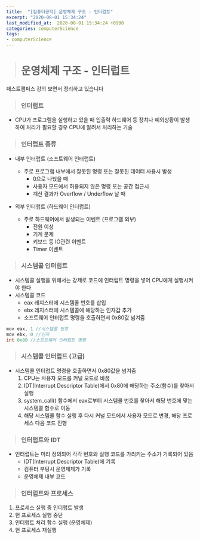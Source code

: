 ```yaml
---
title:  "[컴퓨터공학] 운영체제 구조 - 인터럽트"
excerpt: "2020-08-01 15:34:24"
last_modified_at:  2020-08-01 15:34:24 +0900
categories: computerScience
tags:
- computerScience
---
```


># 운영체제 구조 - 인터럽트  

패스트캠퍼스 강의 보면서 정리하고 있습니다  


>### 인터럽트  

- CPU가 프로그램을 실행하고 있을 때 입출력 하드웨어 등 장치나 예외상황이 발생하여 처리가 필요할 경우 CPU에 알려서 처리하는 기술  


>### 인터럽트 종류  

- 내부 인터럽트 (소프트웨어 인터럽트)  
  - 주로 프로그램 내부에서 잘못된 명령 또는 잘못된 데이터 사용시 발생  
    - 0으로 나눴을 때  
    - 사용자 모드에서 허용되지 않은 명령 또는 공간 접근시  
    - 계산 결과가 Overflow / Underflow 날 때  

- 외부 인터럽트 (하드웨어 인터럽트)  
  - 주로 하드웨어에서 발생되는 이벤트 (프로그램 외부)  
    - 전원 이상  
    - 기계 문제  
    - 키보드 등 IO관련 이벤트  
    - Timer 이벤트  


>### 시스템콜 인터럽트  

- 시스템콜 실행을 위해서는 강제로 코드에 인터럽트 명령을 넣어 CPU에게 실행시켜야 한다  
- 시스템콜 코드  
  - eax 레지스터에 시스템콜 번호를 삽입  
  - ebx 레지스터에 시스템콜에 해당하는 인자갑 추가  
  - 소프트웨어 인터럽트 명령을 호출하면서 0x80값 넘겨줌  

```c
mov eax, 1 //시스템콜 번호
mov ebx, 0 //인자
int 0x80 //소프트웨어 인터럽트 명령
```


>### 시스템콜 인터럽트 (고급)  

- 시스템콜 인터럽트 명령을 호출하면서 0x80값을 넘겨줌  
  1. CPU는 사용자 모드를 커널 모드로 바꿈  
  1. IDT(Interrupt Descriptor Table)에서 0x80에 해당하는 주소(함수)를 찾아서 실행  
  1. system_call() 함수에서 eax로부터 시스템콜 번호를 찾아서 해당 번호에 맞는 시스템콜 함수로 이동  
  1. 해당 시스템콜 함수 실행 후 다시 커널 모드에서 사용자 모드로 변경, 해당 프로세스 다음 코드 진행   


>### 인터럽트와 IDT  

- 인터럽트는 미리 정의되어 각각 번호와 실행 코드를 가리키는 주소가 기록되어 있음  
  - IDT(Interrupt Descriptor Table)에 기록  
  - 컴퓨터 부팅시 운영체제가 기록  
  - 운영체제 내부 코드  


>### 인터럽트와 프로세스  

  1. 프로세스 실행 중 인터럽트 발생  
  1. 현 프로세스 실행 중단  
  1. 인터럽트 처리 함수 실행 (운영체제)  
  1. 현 프로세스 재실행  
